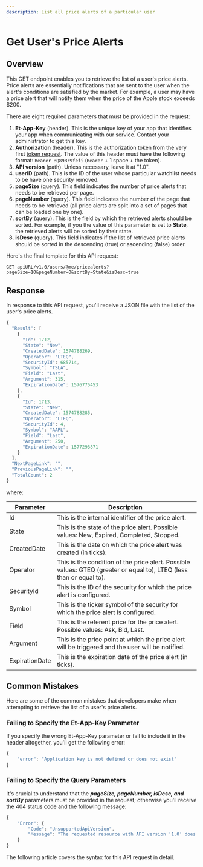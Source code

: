 ```yaml
---
description: List all price alerts of a particular user
---
```


# Get User's Price Alerts

## Overview

This GET endpoint enables you to retrieve the list of a user's price alerts. Price alerts are essentially notifications that are sent to the user when the alert's conditions are satisfied by the market. For example, a user may have a price alert that will notify them when the price of the Apple stock exceeds $200.

There are eight required parameters that must be provided in the request:

1. **Et-App-Key** (header). This is the unique key of your app that identifies your app when communicating with our service. Contact your administrator to get this key.
2. **Authorization** (header). This is the authorization token from the very first [token request](broken-reference). The value of this header must have the following format: `Bearer BQ898r9fefi` (`Bearer` + 1 space + the token).
3. **API version** (path). Unless necessary, leave it at "1.0".
4. **userID** (path). This is the ID of the user whose particular watchlist needs to be have one security removed.
5. **pageSize** (query). This field indicates the number of price alerts that needs to be retrieved per page.
6. **pageNumber** (query). This field indicates the number of the page that needs to be retrieved (all price alerts are split into a set of pages that can be loaded one by one).
7. **sortBy** (query). This is the field by which the retrieved alerts should be sorted. For example, if you the value of this parameter is set to **State**, the retrieved alerts will be sorted by their state.
8. **isDesc** (query). This field indicates if the list of retrieved price alerts should be sorted in the descending (true) or ascending (false) order.

Here's the final template for this API request:

```
GET apiURL/v1.0/users/@me/pricealerts?pageSize=10&pageNumber=0&sortBy=State&isDesc=true
```

## Response

In response to this API request, you'll receive a JSON file with the list of the user's price alerts.

```javascript
{
  "Result": [
    {
      "Id": 1712,
      "State": "New",
      "CreatedDate": 1574788269,
      "Operator": "LTEQ",
      "SecurityId": 685714,
      "Symbol": "TSLA",
      "Field": "Last",
      "Argument": 315,
      "ExpirationDate": 1576775453
    },
    {
      "Id": 1713,
      "State": "New",
      "CreatedDate": 1574788285,
      "Operator": "LTEQ",
      "SecurityId": 4,
      "Symbol": "AAPL",
      "Field": "Last",
      "Argument": 250,
      "ExpirationDate": 1577293871
    }
  ],
  "NextPageLink": "",
  "PreviousPageLink": "",
  "TotalCount": 2
}
```

where:

| Parameter      | Description                                                                                                          |
| -------------- | -------------------------------------------------------------------------------------------------------------------- |
| Id             | This is the internal identifier of the price alert.                                                                  |
| State          | This is the state of the price alert. Possible values: New, Expired, Completed, Stopped.                             |
| CreatedDate    | This is the date on which the price alert was created (in ticks).                                                    |
| Operator       | This is the condition of the price alert. Possible values: GTEQ (greater or equal to), LTEQ (less than or equal to). |
| SecurityId     | This is the ID of the security for which the price alert is configured.                                              |
| Symbol         | This is the ticker symbol of the security for which the price alert is configured.                                   |
| Field          | This is the referent price for the price alert. Possible values: Ask, Bid, Last.                                     |
| Argument       | This is the price point at which the price alert will be triggered and the user will be notified.                    |
| ExpirationDate | This is the expiration date of the price alert (in ticks).                                                           |

## Common Mistakes

Here are some of the common mistakes that developers make when attempting to retrieve the list of a user's price alerts.

### Failing to Specify the Et-App-Key Parameter

If you specify the wrong Et-App-Key parameter or fail to include it in the header altogether, you'll get the following error:

```javascript
{
    "error": "Application key is not defined or does not exist"
}
```

### Failing to Specify the Query Parameters

It's crucial to understand that the _**pageSize, pageNumber, isDesc, and sortBy**_ parameters must be provided in the request; otherwise you'll receive the 404 status code and the following message:

```javascript
{
    "Error": {
        "Code": "UnsupportedApiVersion",
        "Message": "The requested resource with API version '1.0' does not support HTTP method 'GET'."
    }
}
```

The following article covers the syntax for this API request in detail.
